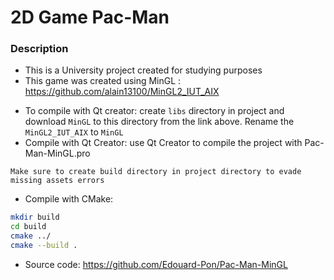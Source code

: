 # 2D Game Pac-Man

### Description

* This is a University project created for studying purposes
* This game was created using MinGL : https://github.com/alain13100/MinGL2_IUT_AIX

- To compile with Qt creator: create ``libs`` directory in project and download ``MinGL`` to this directory from the link above. Rename the ``MinGL2_IUT_AIX`` to ``MinGL``
- Compile with Qt Creator: use Qt Creator to compile the project with Pac-Man-MinGL.pro
```
Make sure to create build directory in project directory to evade missing assets errors
```
- Compile with CMake: 
```bash
mkdir build
cd build 
cmake ../
cmake --build .
```

* Source code: https://github.com/Edouard-Pon/Pac-Man-MinGL

